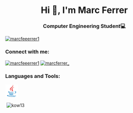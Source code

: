 <h1 align="center">Hi 👋, I'm Marc Ferrer</h1>
<h3 align="center">Computer Engineering Student💻</h3>

<p align="left"> <a href="https://twitter.com/marcfeeerrer1" target="blank"><img src="https://img.shields.io/twitter/follow/marcfeeerrer1?logo=twitter&style=for-the-badge" alt="marcfeeerrer1" /></a> </p>

<h3 align="left">Connect with me:</h3>
<p align="left">
<a href="https://twitter.com/marcfeeerrer1" target="blank"><img align="center" src="https://raw.githubusercontent.com/rahuldkjain/github-profile-readme-generator/master/src/images/icons/Social/twitter.svg" alt="marcfeeerrer1" height="30" width="40" /></a>
<a href="https://instagram.com/marcferrer_" target="blank"><img align="center" src="https://raw.githubusercontent.com/rahuldkjain/github-profile-readme-generator/master/src/images/icons/Social/instagram.svg" alt="marcferrer_" height="30" width="40" /></a>
</p>

<h3 align="left">Languages and Tools:</h3>
<p align="left"> <a href="https://www.java.com" target="_blank" rel="noreferrer"> <img src="https://raw.githubusercontent.com/devicons/devicon/master/icons/java/java-original.svg" alt="java" width="40" height="40"/> </a> </p>

<p>&nbsp;<img align="center" src="https://github-readme-stats.vercel.app/api?username=kow13&show_icons=true&theme=dark&locale=en" alt="kow13" /></p>
